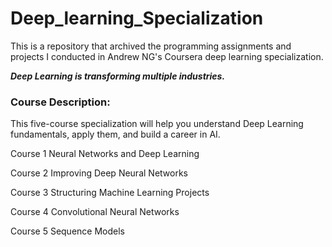 # Deep_learning_Specialization
This is a repository that archived the programming assignments and projects I conducted in Andrew NG's Coursera deep learning specialization.

***Deep Learning is transforming multiple industries.*** <br>

### Course Description: 
This five-course specialization will help you understand Deep Learning fundamentals, apply them, and build a career in AI.

Course 1
Neural Networks and Deep Learning

Course 2
Improving Deep Neural Networks

Course 3
Structuring Machine Learning Projects

Course 4
Convolutional Neural Networks

Course 5
Sequence Models

